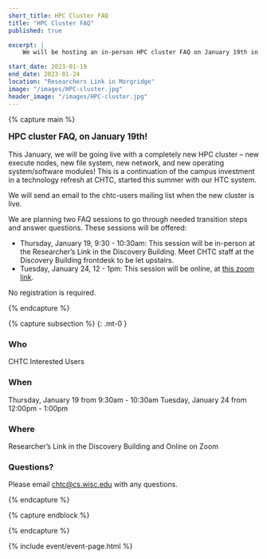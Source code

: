 ```yaml
---
short_title: HPC Cluster FAQ
title: "HPC Cluster FAQ"
published: true

excerpt: |
    We will be hosting an in-person HPC cluster FAQ on January 19th in the Researchers Link at Morgridge!

start_date: 2023-01-19
end_date: 2023-01-24
location: "Researchers Link in Morgridge"
image: "/images/HPC-cluster.jpg"
header_image: "/images/HPC-cluster.jpg"
---
```


{% capture main %}

<p style="font-size: larger; font-weight: bold;">HPC cluster FAQ, on January 19th!</p>

This January, we will be going live with a completely new HPC cluster – new execute nodes, new file system, new network, and new operating
system/software modules! This is a continuation of the campus investment in a technology refresh at CHTC, started this summer with our HTC system.



We will send an email to the chtc-users mailing list when the new
cluster is live. 

We are planning two FAQ sessions to go through needed transition steps and answer questions. These sessions will be offered:

- Thursday, January 19, 9:30 - 10:30am: This session will be in-person at the Researcher’s Link in the Discovery Building. Meet CHTC staff at the Discovery Building frontdesk to be let upstairs.
- Tuesday, January 24, 12 - 1pm: This session will be online, at [this zoom link](https://uwmadison.zoom.us/j/92019432614?pwd=YkxPZEZ4ZG9TaTFkV0M3V0hPcU1zUT09).

No registration is required.

{% endcapture %}


{% capture subsection %}
{: .mt-0 }
### Who

CHTC Interested Users

### When

Thursday, January 19 from 9:30am - 10:30am
Tuesday, January 24 from 12:00pm - 1:00pm

### Where

Researcher’s Link in the Discovery Building and Online on Zoom

### Questions?

Please email <chtc@cs.wisc.edu> with any questions.

{% endcapture %}

{% capture endblock %}


{% endcapture %}

{% include event/event-page.html %}
